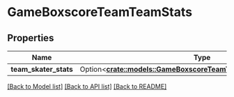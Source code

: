 # GameBoxscoreTeamTeamStats

## Properties

Name | Type | Description | Notes
------------ | ------------- | ------------- | -------------
**team_skater_stats** | Option<[**crate::models::GameBoxscoreTeamTeamStatsTeamSkaterStats**](GameBoxscoreTeam_teamStats_teamSkaterStats.md)> |  | [optional]

[[Back to Model list]](../README.md#documentation-for-models) [[Back to API list]](../README.md#documentation-for-api-endpoints) [[Back to README]](../README.md)


